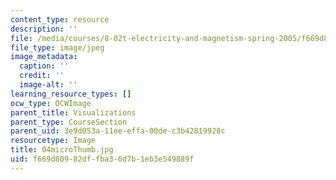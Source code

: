```yaml
---
content_type: resource
description: ''
file: /media/courses/8-02t-electricity-and-magnetism-spring-2005/f669d80982dffba36d7b1eb3e549889f_04microThumb.jpg
file_type: image/jpeg
image_metadata:
  caption: ''
  credit: ''
  image-alt: ''
learning_resource_types: []
ocw_type: OCWImage
parent_title: Visualizations
parent_type: CourseSection
parent_uid: 3e9d053a-11ee-effa-00de-c3b42819928c
resourcetype: Image
title: 04microThumb.jpg
uid: f669d809-82df-fba3-6d7b-1eb3e549889f
---
```

